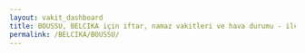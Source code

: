```yaml
---
layout: vakit_dashboard
title: BOUSSU, BELCIKA için iftar, namaz vakitleri ve hava durumu - ilçe/eyalet seç
permalink: /BELCIKA/BOUSSU/
---
```


<script type="text/javascript">
  var GLOBAL_COUNTRY = 'BELCIKA';
  var GLOBAL_CITY = 'BOUSSU';
  var GLOBAL_STATE = '';
  var lat = 72;
  var lon = 21;
</script>
